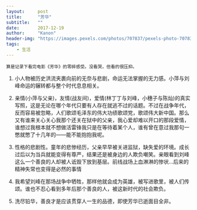 ```yaml
---
layout:     post
title:      "芳华"
subtitle:   ""
date:       2017-12-19
author:     "Kanon"
header-img: "https://images.pexels.com/photos/707837/pexels-photo-707837.jpeg?w=940&h=650&auto=compress&cs=tinysrgb"
tags:
    - 生活
---
```


```
算是记录下看完电影《芳华》的零碎感受。没看哭，但看的很压抑。
```
1. 小人物被历史洪流夹裹向前的无奈与悲剧，命运无法掌握的无力感。小萍与刘峰命运的辗转都与整个时代息息相关。

2. 亲情(小萍与父亲)，友情(战友间)，爱情(林丁丁与刘峰，小穗子与陈灿)的真实写照，这是无论在哪个年代只要有人存在就逃不过的话题。不过在战争年代，反而容易被忽略，人们歌颂毛泽东的伟大功绩歌颂党，歌颂伟大新中国。那么又有谁来关心关心我那个还关在狱中的父亲，我心爱却难以开口的那段爱情，谁想过我根本就不想做活雷锋我只是在等待着某个人，谁有曾在意过我那句一憋就憋了十几年的——能不能抱抱我呢。

3. 性格的悲剧性。童年的悲惨经历，父亲早早被关进监狱，缺失爱的环境。成长过后以为当兵就能变得有尊严，结果还是被身边的人欺负嘲笑。亲眼看到刘峰这么一个善良的人却被人诋毁下放到基层。前线战场上血淋淋的惨状…后来的精神失常也变得是必然的事情

4. 我希望刘峰在那场战争中牺牲，那样他就会成为英雄，被写进歌里，被人们传颂。谁也不忍心看到多年后那个善良的人，被这新时代的社会欺负。

5. 洗尽铅华，善良才是应该贯穿人一生的品德，即使芳华已逝面目全非。
